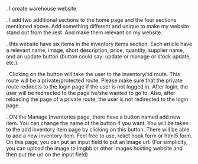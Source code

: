 
. I create warehouse website

. I add two additional sections to the home page and the four sections mentioned above.  Add something different and unique to make my website stand out from the rest.  And make them relevant on my website.

. this website have six items in the inventory items section.  Each article have a relevant name, image, short description, price, quantity, supplier name, and an update button (button could say: update or manage or stock update, etc.).

. Clicking on the button will take the user to the inventory/:id route. This route will be a private/protected route. Please make sure that the private route redirects to the login page if the user is not logged in. After login, the user will be redirected to the page he/she wanted to go to. Also, after reloading the page of a private route, the user is not redirected to the login page.

. ON the Manage Inventories page, there have a button named add new item. You can change the name of the button if you want. You will be taken to the add inventory item page by clicking on this button. There will be able to add a new inventory item. Feel free to use, react hook form or html5 form. On this page, you can put an input field to put an image url. (For simplicity, you can upload the image to imgbb or other images hosting website and then put the url on the input field)